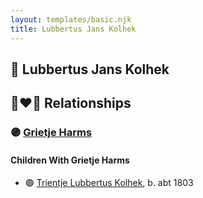 ```yaml
---
layout: templates/basic.njk
title: Lubbertus Jans Kolhek
---
```

## 🔵 Lubbertus Jans Kolhek


## 👩‍❤️‍👨 Relationships

### 🟣 [Grietje Harms](/people/7/76207168)

#### Children With Grietje Harms
* 🟣 [Trientje Lubbertus Kolhek](/people/4/42737119), b. abt 1803